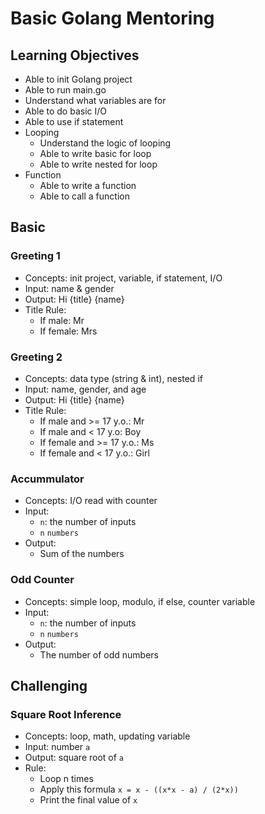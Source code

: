# Basic Golang Mentoring

## Learning Objectives

- Able to init Golang project
- Able to run main.go
- Understand what variables are for
- Able to do basic I/O
- Able to use if statement
- Looping
  - Understand the logic of looping
  - Able to write basic for loop
  - Able to write nested for loop
- Function
  - Able to write a function
  - Able to call a function

## Basic

### Greeting 1

- Concepts: init project, variable, if statement, I/O
- Input: name & gender
- Output: Hi {title} {name}
- Title Rule:
  - If male: Mr
  - If female: Mrs

### Greeting 2

- Concepts: data type (string & int), nested if
- Input: name, gender, and age
- Output: Hi {title} {name}
- Title Rule:
  - If male and >= 17 y.o.: Mr
  - If male and < 17 y.o: Boy
  - If female and >= 17 y.o.: Ms
  - If female and < 17 y.o.: Girl

### Accummulator

- Concepts: I/O read with counter
- Input:
  - `n`: the number of inputs
  - `n` `numbers`
- Output:
  - Sum of the numbers

### Odd Counter

- Concepts: simple loop, modulo, if else, counter variable
- Input:
  - `n`: the number of inputs
  - `n` `numbers`
- Output:
  - The number of odd numbers

## Challenging

### Square Root Inference

- Concepts: loop, math, updating variable
- Input: number `a`
- Output: square root of `a`
- Rule:
  - Loop n times
  - Apply this formula `x = x - ((x*x - a) / (2*x))`
  - Print the final value of `x`
